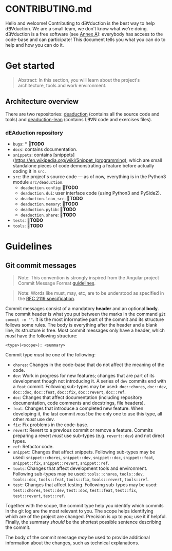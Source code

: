 # CONTRIBUTING.md

Hello and welcome! Contributing to d∃∀duction is the best way to help
d∃∀duction. We are a small team, we don't know what we're doing. d∃∀duction is
a free software (see [Annex A]()): everybody has access to the code-base and
can participate! This document tells you what you can do to help and how you
can do it.

# Get started

> Abstract: In this section, you will learn about the project's architecture, tools
and work environment.

## Architecture overview

There are two repositories:
[deaduction](https://github.com/dEAduction/dEAduction) (contains all the source
code and tools) and
[deaduction-lean](https://github.com/dEAduction/dEAduction-lean) (contains
L∃∀N code and exercises files).

### dEAduction repository

- `bugs`: * &#x1F534;**TODO**
- `docs`: contains documentation.
- `snippets`: contains
    [snippets](https://en.wikipedia.org/wiki/Snippet_(programming), which are
    small standalone pieces of code demonstrating a feature before actually
    coding it in `src`.
- `src`: the project's source code — as of now, everything is in
    the Python3 module `src/deaduction`.
    - `deaduction.config`: &#x1F534;**TODO**
    - `deaduction.dui`: user interface code (using Python3 and PySide2).
    - `deaduction.lean_src`: &#x1F534;**TODO**
    - `deaduction.memory`: &#x1F534;**TODO**
    - `deaduction.pylib`: &#x1F534;**TODO**
    - `deaduction.share`: &#x1F534;**TODO**
- `tests`: &#x1F534;**TODO**
- `tools`: &#x1F534;**TODO**

# Guidelines
## Git commit messages

> Note: This convention is strongly inspired from the Angular project Commit
Message Format
[guidelines](https://github.com/angular/angular/blob/master/CONTRIBUTING.md#commit).

> Note: Words like must, may, etc, are to be understood as specified in the
[RFC 2119 specification](https://tools.ietf.org/html/rfc2119).

Commit messages consist of a mandatory **header** and an optional **body**. The
commit header is what you put between the marks in the command `git commit -m
""`. It is the most informative part of the commit and its structure follows
some rules. The body is everything after the header and a blank line, its
structure is free.  Most commit messages only have a header, which *must* have
the following structure:

```
<type>(<scope>): <summary>
```

Commit type *must* be one of the following:

- `chores`:	Changes in the code-base that do not affect the meaning of the
code.
- `dev`: Work in progress for new features; changes that are part of
its development though not introducing it. A series of `dev` commits end with a
`feat` commit. Following sub-types may be used: `doc::chores`, `doc::dev`,
`doc::doc`, `doc::feat`, `doc::fix`, `doc::revert`, `doc::ref`.
- `doc`: Changes that affect documentation (including repository
documentation, code comments and docstrings, file headers).
- `feat`: Changes that introduce a completed new feature. When developing
it, the last commit *must* be the only one to use this type, all other *must*
use dev.
- `fix`: Fix problems in the code-base.
- `revert`: Revert to a previous commit or remove a feature. Commits
preparing a revert *must* use sub-types (e.g. `revert::dev`) and not direct
types.
- `ref`: Refactor code.
- `snippet`: Changes that affect snippets. Following sub-types may be used:
`snippet::chores`, `snippet::dev`, `snippet::doc`, `snippet::feat`,
`snippet::fix`, `snippet::revert`, `snippet::ref`.
- `tools`: Changes that affect development tools and environment. Following
sub-types may be used: `tools::chores`, `tools::dev`, `tools::doc`,
`tools::feat`, `tools::fix`, `tools::revert`, `tools::ref`.
- `test`: Changes that affect testing. Following sub-types may be used:
`test::chores`, `test::dev`, `test::doc`, `test::feat`, `test::fix`,
`test::revert`, `test::ref`.

Together with the scope, the commit type help you identify which commits in the
git log are the most relevant to you.  The scope helps identifying which are of
the project are changed. Precision is up to you; use it if helpful. Finally,
the summary *should* be the shortest possible sentence describing the commit.

The body of the commit message *may* be used to provide additional information
about the changes, such as technical explanations.
